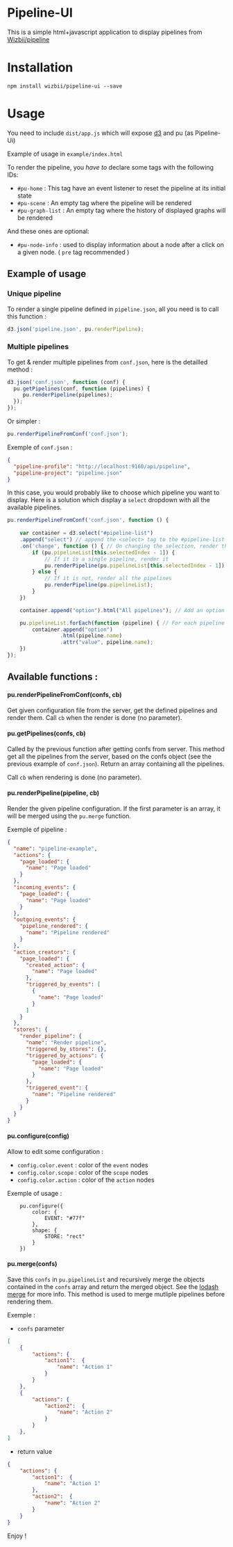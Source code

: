 Pipeline-UI
=====

This is a simple html+javascript application to display pipelines from [Wizbii/pipeline](https://github.com/wizbii/pipeline)


# Installation
```
npm install wizbii/pipeline-ui --save
```

# Usage

You need to include `dist/app.js` which will expose [d3](https://github.com/mbostock/d3) and pu (as Pipeline-Ui)

Example of usage in `example/index.html`

To render the pipeline, you *have to* declare some tags with the following IDs:
 * `#pu-home` : This tag have an event listener to reset the pipeline at its initial state
 * `#pu-scene` : An empty tag where the pipeline will be rendered
 * `#pu-graph-list` : An empty tag where the history of displayed graphs will be rendered

And these ones are optional:
 * `#pu-node-info` : used to display information about a node after a click on a given node.
 ( `pre` tag recommended )

## Example of usage


### Unique pipeline

To render a single pipeline defined in `pipeline.json`, all you need is to call this function :
```javascript
d3.json('pipeline.json', pu.renderPipeline);
```
### Multiple pipelines
To get & render multiple pipelines from `conf.json`, here is the detailled method : 
```javascript
d3.json('conf.json', function (conf) {
  pu.getPipelines(conf, function (pipelines) {
     pu.renderPipeline(pipelines);
  });
});
```
Or simpler :
```javascript
pu.renderPipelineFromConf('conf.json');
```
Exemple of `conf.json` :
```json
{
  "pipeline-profile": "http://localhost:9160/api/pipeline",
  "pipeline-project": "pipeline.json"
}
```

In this case, you would probably like to choose which pipeline you want to display. Here is a solution which display a `select` dropdown with all the available pipelines.
```javascript
pu.renderPipelineFromConf('conf.json', function () {
    
    var container = d3.select("#pipeline-list")
    .append("select") // append the <select> tag to the #pipeline-list tag
    .on('change', function () { // On changing the selection, render the selected pipeline
        if (pu.pipelineList[this.selectedIndex - 1]) {
            // If it is a single pipeline, render it
            pu.renderPipeline(pu.pipelineList[this.selectedIndex - 1]) 
        } else {
            // If it is not, render all the pipelines
            pu.renderPipeline(pu.pipelineList); 
        }
    })

    container.append("option").html("All pipelines"); // Add an option to render all pipelines

    pu.pipelineList.forEach(function (pipeline) { // For each pipeline add on option
        container.append("option")
                 .html(pipeline.name)
                 .attr("value", pipeline.name);
    })
});
```

## Available functions :

#### pu.renderPipelineFromConf(confs, cb)

Get given configuration file from the server, get the defined pipelines and render them. Call `cb` when the render is done (no parameter).


#### pu.getPipelines(confs, cb)

Called by the previous function after getting confs from server. This method get all the pipelines from the server, based on the confs object (see the previous example of `conf.json`). Return an array containing all the pipelines.

Call `cb` when rendering is done (no parameter).

#### pu.renderPipeline(pipeline, cb)

Render the given pipeline configuration. If the first parameter is an array, it will be merged using the `pu.merge` function.

Exemple of pipeline :

```json
{
  "name": "pipeline-example",
  "actions": {
    "page_loaded": {
      "name": "Page loaded"
    }
  },
  "incoming_events": {
    "page_loaded": {
      "name": "Page loaded"
    }
  },
  "outgoing_events": {
    "pipeline_rendered": {
      "name": "Pipeline rendered"
    }
  },
  "action_creators": {
    "page_loaded": {
      "created_action": {
        "name": "Page loaded"
      },
      "triggered_by_events": [
        {
          "name": "Page loaded"
        }
      ]
    }
  },
  "stores": {
    "render_pipeline": {
      "name": "Render pipeline",
      "triggered_by_stores": {},
      "triggered_by_actions": {
        "page_loaded": {
          "name": "Page loaded"
        }
      },
      "triggered_event": {
        "name": "Pipeline rendered"
      }
    }
  }
}
```

#### pu.configure(config)

Allow to edit some configuration :

* `config.color.event` : color of the `event` nodes
* `config.color.scope` : color of the `scope` nodes
* `config.color.action` : color of the `action` nodes

Exemple of usage :
```
    pu.configure({
        color: {
            EVENT: "#77f"
        },
        shape: {
            STORE: "rect"
        }
    })
```


#### pu.merge(confs)

Save this `confs` in `pu.pipelineList` and recursively merge the objects contained in the `confs` array and return the merged object. See the [lodash merge](https://lodash.com/docs#merge) for more info. This method is used to merge mutliple pipelines before rendering them.

Exemple :

* `confs` parameter
```json
[
    {
        "actions": {
            "action1":  {
                "name": "Action 1"
            }
        }
    },
    {
        "actions": {
            "action2":  {
                "name": "Action 2"
            }
        }
    },
]
```
* return value
```json
{
	"actions": {
        "action1":  {
            "name": "Action 1"
        },
        "action2":  {
            "name": "Action 2"
        }
	}
}
```

Enjoy !